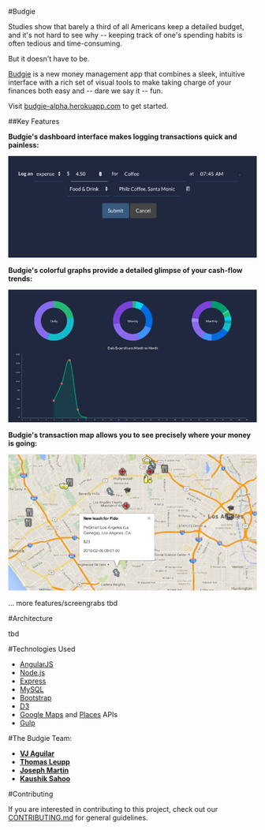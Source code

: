#Budgie

Studies show that barely a third of all Americans keep a detailed budget, and it's not hard to see why -- keeping track of one's spending habits is often tedious and time-consuming.

But it doesn't have to be.

[Budgie](http://budgie-alpha.herokuapp.com) is a new money management app that combines a sleek, intuitive interface with a rich set of visual tools to make taking charge of your finances both easy and -- dare we say it -- fun. 

Visit [budgie-alpha.herokuapp.com](http://budgie-alpha.herokuapp.com) to get started. 

##Key Features

__Budgie's dashboard interface makes logging transactions quick and painless:__

![dashboard](client/assets/budgiedash.png)

__Budgie's colorful graphs provide a detailed glimpse of your cash-flow trends:__

![graphs](client/assets/budgiegraphs.png)

__Budgie's transaction map allows you to see precisely where your money is going:__


![map](client/assets/budgiemap.png)

... more features/screengrabs tbd


#Architecture

tbd

#Technologies Used

- [AngularJS](https://angularjs.org/)
- [Node.js](https://nodejs.org/)
- [Express](http://expressjs.com/)
- [MySQL](https://www.mysql.com/)
- [Bootstrap](http://getbootstrap.com/)
- [D3](https://d3js.org/)
- [Google Maps](https://developers.google.com/maps/) and [Places](https://developers.google.com/places/) APIs
- [Gulp](http://gulpjs.com/)


#The Budgie Team:

- [__VJ Aguilar__](@shinyness)
- [__Thomas Leupp__](@Cygnus2112)
- [__Joseph Martin__](@jpranaymartin)
- [__Kaushik Sahoo__](@kaushiksahoo2000)

#Contributing

If you are interested in contributing to this project, check out our [CONTRIBUTING.md](CONTRIBUTING.md) for general guidelines.